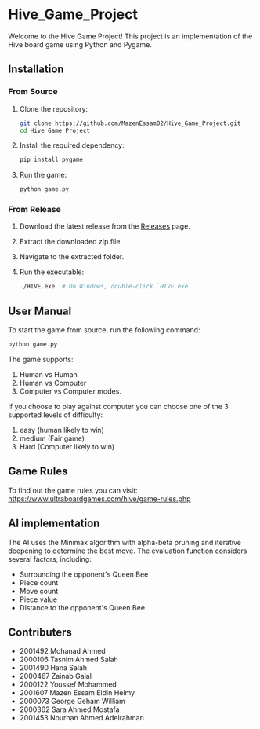 # Hive_Game_Project

Welcome to the Hive Game Project! This project is an implementation of the Hive board game using Python and Pygame.

## Installation

### From Source

1. Clone the repository:
    ```sh
    git clone https://github.com/MazenEssam02/Hive_Game_Project.git
    cd Hive_Game_Project
    ```

2. Install the required dependency:
    ```sh
    pip install pygame
    ```

3. Run the game:
    ```sh
    python game.py
    ```

### From Release

1. Download the latest release from the [Releases](https://github.com/MazenEssam02/Hive_Game_Project/releases) page.

2. Extract the downloaded zip file.

3. Navigate to the extracted folder.

4. Run the executable:
    ```sh
    ./HIVE.exe  # On Windows, double-click `HIVE.exe`
    ```

## User Manual

To start the game from source, run the following command:
```sh
python game.py
```
 The game supports:
 1. Human vs Human
 2. Human vs Computer
 3. Computer vs Computer modes.

If you choose to play against computer you can choose one of the 3 supported levels of difficulty:
1. easy (human likely to win)
2. medium (Fair game)
3. Hard (Computer likely to win)
   

## Game Rules
To find out the game rules you can visit:
https://www.ultraboardgames.com/hive/game-rules.php

## AI implementation 

The AI uses the Minimax algorithm with alpha-beta pruning and iterative deepening to determine the best move. The evaluation function considers several factors, including:

- Surrounding the opponent's Queen Bee
- Piece count
- Move count
- Piece value
- Distance to the opponent's Queen Bee

## Contributers
- 2001492	Mohanad Ahmed
- 2000106	Tasnim Ahmed Salah
- 2001490	Hana Salah
- 2000467	Zainab Galal
- 2000122	Youssef Mohammed
- 2001607	Mazen Essam Eldin Helmy
- 2000073	George Geham William
- 2000362	Sara Ahmed Mostafa 
- 2001453	Nourhan Ahmed Adelrahman
